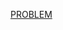 [PROBLEM](https://leetcode.com/problems/largest-perimeter-triangle/description/?envType=daily-question&envId=2025-09-28)
